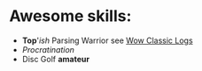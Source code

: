 # Awesome skills:
* **Top**'_ish_ Parsing Warrior see [Wow Classic Logs](https://classic.warcraftlogs.com/character/us/benediction/tertran)
* *Procratination*
* Disc Golf __**amateur**__ 
